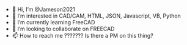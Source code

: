 - 👋 Hi, I’m @Jameson2021
- 👀 I’m interested in CAD/CAM, HTML, JSON, Javascript, VB, Python
- 🌱 I’m currently learning FreeCAD
- 💞️ I’m looking to collaborate on FREECAD
- 📫 How to reach me ??????? Is there a PM on this thing?

<!---
Jameson2021/Jameson2021 is a ✨ special ✨ repository because its `README.md` (this file) appears on your GitHub profile.
You can click the Preview link to take a look at your changes.
--->
